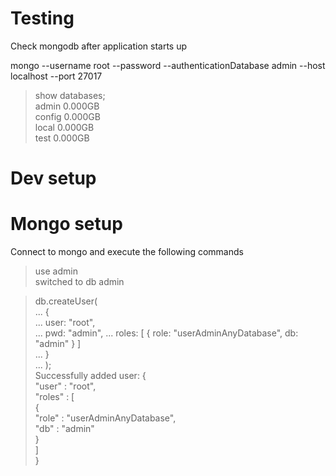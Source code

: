 # Testing
Check mongodb after application starts up  

mongo --username root --password --authenticationDatabase admin --host localhost --port 27017  

> show databases;  
admin   0.000GB  
config  0.000GB  
local   0.000GB  
test    0.000GB  


# Dev setup
# Mongo setup
Connect to mongo and execute the following commands  

> use admin  
switched to db admin  

> db.createUser(  
...   {  
...     user: "root",  
...     pwd: "admin",
...     roles: [ { role: "userAdminAnyDatabase", db: "admin" } ]  
...   }  
... );  
Successfully added user: {  
	"user" : "root",  
	"roles" : [  
		{  
			"role" : "userAdminAnyDatabase",  
			"db" : "admin"  
		}  
	]  
}  

